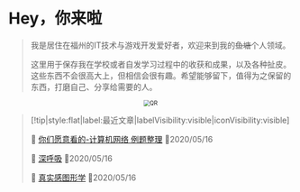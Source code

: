 # Hey，你来啦
> 我是居住在福州的IT技术与游戏开发爱好者，欢迎来到我的~~鱼塘~~个人领域。
>
> 这里用于保存我在学校或者自发学习过程中的收获和成果，以及各种扯皮。这些东西不会很高大上，但相信会很有趣。希望能够留下，值得为之保留的东西，打磨自己、分享给需要的人。

<div style="text-align:center;">
	<img src="https://i.loli.net/2020/03/16/5fkUipJE4dB92mz.png" alt="QR" style="zoom:70%;"/>
</div>


> [!tip|style:flat|label:最近文章|labelVisibility:visible|iconVisibility:visible]
>
> 📃 [你们愿意看的-计算机网络 例题整理](/zh-cn/network/你们更愿意看的.md) 📅2020/05/16
>
> 📃 [深呼吸](/zh-cn/chat/深呼吸.md) 📅2020/05/16
>
> 📃 [真实感图形学](/zh-cn/graphics/10.真实感图形学.md) 📅2020/05/16